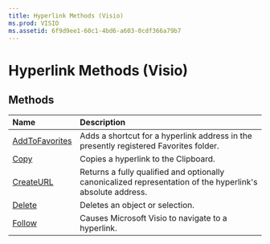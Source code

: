 ```yaml
---
title: Hyperlink Methods (Visio)
ms.prod: VISIO
ms.assetid: 6f9d9ee1-60c1-4bd6-a603-0cdf366a79b7
---
```



# Hyperlink Methods (Visio)

## Methods



|**Name**|**Description**|
|:-----|:-----|
|[AddToFavorites](hyperlink-addtofavorites-method-visio.md)|Adds a shortcut for a hyperlink address in the presently registered Favorites folder.|
|[Copy](hyperlink-copy-method-visio.md)|Copies a hyperlink to the Clipboard.|
|[CreateURL](hyperlink-createurl-method-visio.md)|Returns a fully qualified and optionally canonicalized representation of the hyperlink's absolute address.|
|[Delete](hyperlink-delete-method-visio.md)|Deletes an object or selection.|
|[Follow](hyperlink-follow-method-visio.md)|Causes Microsoft Visio to navigate to a hyperlink.|

